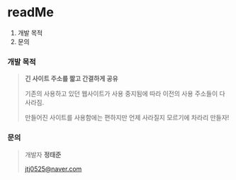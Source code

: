 # readMe

1. 개발 목적
2. 문의

### 개발 목적

> **긴 사이트 주소를 짧고 간결하게 공유**
>
> 기존의 사용하고 있던 웹사이트가 사용 중지됨에 따라 이전의 사용 주소들이 다 사라짐.
>
> 만들어진 사이트를 사용함에는 편하지만 언제 사라질지 모르기에 차라리 만들자!
>

### 문의

> 개발자 **정태준**
>
> jtj0525@naver.com